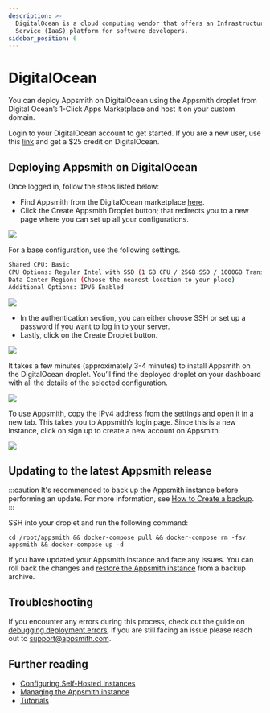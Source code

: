 ```yaml
---
description: >-
  DigitalOcean is a cloud computing vendor that offers an Infrastructure as a
  Service (IaaS) platform for software developers.
sidebar_position: 6
---
```


# DigitalOcean

<VideoEmbed host="youtube" videoId="6fitHGX2G4E" /> 



You can deploy Appsmith on DigitalOcean using the Appsmith droplet from Digital Ocean’s 1-Click Apps Marketplace and host it on your custom domain.

Login to your DigitalOcean account to get started. If you are a new user, use this [link](https://marketplace.digitalocean.com/apps/appsmith?refcode=469c9f1431e4) and get a $25 credit on DigitalOcean.

## Deploying Appsmith on DigitalOcean

Once logged in, follow the steps listed below:

* Find Appsmith from the DigitalOcean marketplace [here](https://marketplace.digitalocean.com/apps/appsmith).
* Click the Create Appsmith Droplet button; that redirects you to a new page where you can set up all your configurations.

![](/img/appsmith\_droplet.gif)

For a base configuration, use the following settings.

```bash
Shared CPU: Basic
CPU Options: Regular Intel with SSD (1 GB CPU / 25GB SSD / 1000GB Transfer )
Data Center Region: (Choose the nearest location to your place)
Additional Options: IPV6 Enabled
```

![](/img/droplet\_config.gif)

* In the authentication section, you can either choose SSH or set up a password if you want to log in to your server.
* Lastly, click on the Create Droplet button.

![](/img/droplet\_password.gif)

It takes a few minutes (approximately 3-4 minutes) to install Appsmith on the DigitalOcean droplet. You’ll find the deployed droplet on your dashboard with all the details of the selected configuration.

![](/img/DO\_dashboard.png)

To use Appsmith, copy the IPv4 address from the settings and open it in a new tab. This takes you to Appsmith’s login page. Since this is a new instance, click on sign up to create a new account on Appsmith.

![](/img/signup\_appsmoith.gif)

## Updating to the latest Appsmith release

:::caution
   It's recommended to back up the Appsmith instance before performing an update. For more information, see [How to Create a backup](/getting-started/setup/instance-management/appsmithctl#backup-appsmith-instance).
:::

SSH into your droplet and run the following command:

```
cd /root/appsmith && docker-compose pull && docker-compose rm -fsv appsmith && docker-compose up -d
```

If you have updated your Appsmith instance and face any issues. You can roll back the changes and [restore the Appsmith instance](/getting-started/setup/instance-management/appsmithctl#restore-appsmith-instance) from a backup archive. 

## Troubleshooting

If you encounter any errors during this process, check out the guide on [debugging deployment errors](/help-and-support/troubleshooting-guide/deployment-errors), if you are still facing an issue please reach out to [support@appsmith.com](mailto:support@appsmith.com).

## Further reading

* [Configuring Self-Hosted Instances](/getting-started/setup/instance-configuration/#configuring-docker-installations)
* [Managing the Appsmith instance](/getting-started/setup/instance-management)
* [Tutorials](/learning-and-resources/tutorials)
